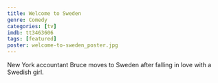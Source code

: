 ```yaml
---
title: Welcome to Sweden
genre: Comedy
categories: [tv]
imdb: tt3463606
tags: [featured]
poster: welcome-to-sweden_poster.jpg
---
```

New York accountant Bruce moves to Sweden after falling in love with a Swedish girl.
